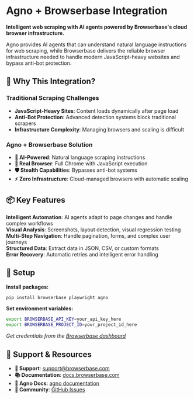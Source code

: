 # Agno + Browserbase Integration

**Intelligent web scraping with AI agents powered by Browserbase's cloud browser infrastructure.**

Agno provides AI agents that can understand natural language instructions for web scraping, while Browserbase delivers the reliable browser infrastructure needed to handle modern JavaScript-heavy websites and bypass anti-bot protection.

## 🚀 Why This Integration?

### Traditional Scraping Challenges
- **JavaScript-Heavy Sites**: Content loads dynamically after page load
- **Anti-Bot Protection**: Advanced detection systems block traditional scrapers  
- **Infrastructure Complexity**: Managing browsers and scaling is difficult

### Agno + Browserbase Solution
- **🤖 AI-Powered**: Natural language scraping instructions
- **🚀 Real Browser**: Full Chrome with JavaScript execution
- **🛡️ Stealth Capabilities**: Bypasses anti-bot systems
- **⚡ Zero Infrastructure**: Cloud-managed browsers with automatic scaling

## 📦 Key Features

**Intelligent Automation**: AI agents adapt to page changes and handle complex workflows  
**Visual Analysis**: Screenshots, layout detection, visual regression testing  
**Multi-Step Navigation**: Handle pagination, forms, and complex user journeys  
**Structured Data**: Extract data in JSON, CSV, or custom formats  
**Error Recovery**: Automatic retries and intelligent error handling  

## 🔧 Setup

**Install packages:**
```bash
pip install browserbase playwright agno
```

**Set environment variables:**
```bash
export BROWSERBASE_API_KEY=your_api_key_here
export BROWSERBASE_PROJECT_ID=your_project_id_here
```

*Get credentials from the [Browserbase dashboard](https://browserbase.com)*

## 🤝 Support & Resources

- **📧 Support**: [support@browserbase.com](mailto:support@browserbase.com)
- **📚 Documentation**: [docs.browserbase.com](https://docs.browserbase.com)
- **🔧 Agno Docs**: [agno documentation](https://agno.dev)
- **💬 Community**: [GitHub Issues](https://github.com/browserbase/integrations/issues)